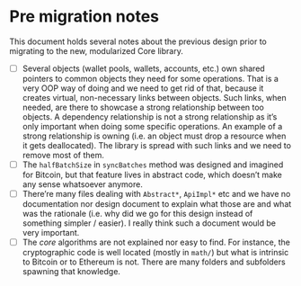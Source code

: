 # Pre migration notes

This document holds several notes about the previous design prior to migrating to the new,
modularized Core library.

  - [ ] Several objects (wallet pools, wallets, accounts, etc.) own shared pointers to common
    objects they need for some operations. That is a very OOP way of doing and we need to get rid of
    that, because it creates virtual, non-necessary links between objects. Such links, when needed,
    are there to showcase a strong relationship between too objects. A dependency relationship is
    not a strong relationship as it’s only important when doing some specific operations. An example
    of a strong relationship is owning (i.e. an object must drop a resource when it gets
    deallocated). The library is spread with such links and we need to remove most of them.
  - [ ] The `halfBatchSize` in `syncBatches` method was designed and imagined for Bitcoin, but that
    feature lives in abstract code, which doesn’t make any sense whatsoever anymore.
  - [ ] There’re many files dealing with `Abstract*`, `ApiImpl*` etc and we have no documentation
    nor design document to explain what those are and what was the rationale (i.e. why did we go for
    this design instead of something simpler / easier). I really think such a document would be very
    important.
  - [ ] The _core_ algorithms are not explained nor easy to find. For instance, the cryptographic
    code is well located (mostly in `math/`) but what is intrinsic to Bitcoin or to Ethereum is not.
    There are many folders and subfolders spawning that knowledge.
